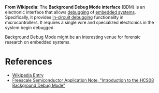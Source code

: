 **From Wikipedia:** The **Background Debug Mode interface** (BDM) is an
electronic interface that allows [debugging](debugging "wikilink") of
[embedded systems](embedded_system "wikilink"). Specifically, it
provides [in-circuit debugging](in-circuit_debugging "wikilink")
functionality in microcontrollers. It requires a single wire and
specialized electronics in the system begin debugged.

Background Debug Mode might be an interesting venue for forensic
research on embedded systems.

# References

- [Wikipedia
  Entry](http://en.wikipedia.org/w/index.php?title=Background_Debug_Mode_interface&action=edit)
- [Freescale Semiconductor Application Note, "Introduction to the HCS08
  Background Debug
  Mode"](http://www.freescale.com/files/microcontrollers/doc/app_note/AN3335.pdf)